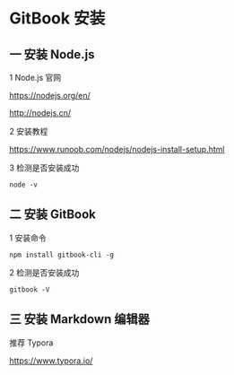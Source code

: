 # GitBook 安装

## 一 安装 Node.js

1 Node.js 官网

<https://nodejs.org/en/>

<http://nodejs.cn/>

2 安装教程

<https://www.runoob.com/nodejs/nodejs-install-setup.html>

3 检测是否安装成功

````
node -v
````

## 二 安装 GitBook

1 安装命令

````
npm install gitbook-cli -g
````

2 检测是否安装成功

````
gitbook -V
````

## 三 安装 Markdown 编辑器

推荐 Typora

<https://www.typora.io/>